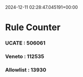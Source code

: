 2024-12-11 02:28:47.045191+00:00
# Rule Counter 
 ### UCATE : 506061

 ### Veneto : 112535

 ### Allowlist : 13930